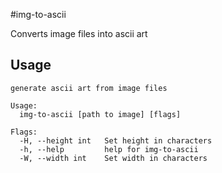 #img-to-ascii

 Converts image files into ascii art 

## Usage

```
generate ascii art from image files

Usage:
  img-to-ascii [path to image] [flags]

Flags:
  -H, --height int   Set height in characters
  -h, --help         help for img-to-ascii
  -W, --width int    Set width in characters
```

